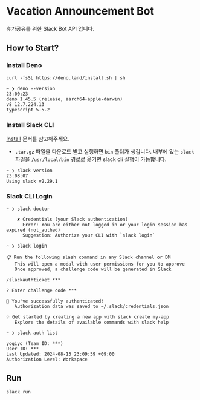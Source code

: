 # Vacation Announcement Bot

휴가공유를 위한 Slack Bot API 입니다.

## How to Start?

### Install Deno

```shell
curl -fsSL https://deno.land/install.sh | sh

~ ❯ deno --version                                                     23:00:23
deno 1.45.5 (release, aarch64-apple-darwin)
v8 12.7.224.13
typescript 5.5.2
```

### Install Slack CLI

[Install](https://api.slack.com/automation/cli/install-mac-linux) 문서를 참고해주세요.

- `.tar.gz` 파일을 다운로드 받고 실행하면 `bin` 폴더가 생깁니다. 내부에 있는 `slack` 파일을 `/usr/local/bin` 경로로 옮기면 slack cli 실행이 가능합니다.

```shell
~ ❯ slack version                                                      23:08:07
Using slack v2.29.1
```

### Slack CLI Login

```shell
~ ❯ slack doctor

    ✘ Credentials (your Slack authentication)
      Error: You are either not logged in or your login session has expired (not_authed)
      Suggestion: Authorize your CLI with `slack login`
```

```shell
~ ❯ slack login

📋 Run the following slash command in any Slack channel or DM
   This will open a modal with user permissions for you to approve
   Once approved, a challenge code will be generated in Slack

/slackauthticket ***

? Enter challenge code ***

🔑 You've successfully authenticated!
   Authorization data was saved to ~/.slack/credentials.json

💡 Get started by creating a new app with slack create my-app
   Explore the details of available commands with slack help
```

```shell
~ ❯ slack auth list

yogiyo (Team ID: ***)
User ID: ***
Last Updated: 2024-08-15 23:09:59 +09:00
Authorization Level: Workspace
```

## Run

```shell
slack run
```
